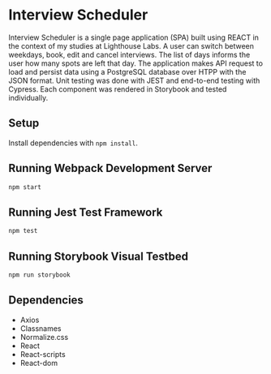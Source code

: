 # Interview Scheduler
Interview Scheduler is a single page application (SPA) built using REACT in the context of my studies at Lighthouse Labs. A user can switch between weekdays, book, edit and cancel interviews. The list of days informs the user how many spots are left that day. The application makes API request to load and persist data using a PostgreSQL database over HTPP with the JSON format. Unit testing was done with JEST and end-to-end testing with Cypress. Each component was rendered in Storybook and tested individually. 



## Setup

Install dependencies with `npm install`.

## Running Webpack Development Server

```sh
npm start
```

## Running Jest Test Framework

```sh
npm test
```

## Running Storybook Visual Testbed

```sh
npm run storybook
```

## Dependencies 
- Axios 
- Classnames
- Normalize.css
- React 
- React-scripts
- React-dom

